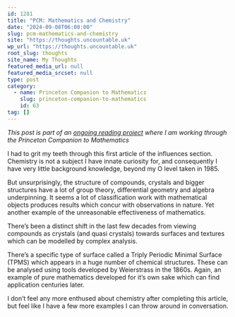 ```yaml
---
id: 1281
title: "PCM: Mathematics and Chemistry"
date: "2024-09-08T06:00:00"
slug: pcm-mathematics-and-chemistry
site: "https://thoughts.uncountable.uk"
wp_url: "https://thoughts.uncountable.uk"
root_slug: thoughts
site_name: My Thoughts
featured_media_url: null
featured_media_srcset: null
type: post
category:
  - name: Princeton Companion to Mathematics
    slug: princeton-companion-to-mathematics
    id: 63
tag: []
---
```


<p><em>This post is part of an <a href="https://thoughts.uncountable.uk/thoughts-on/princeton-companion-to-mathematics/">ongoing reading project</a> where I am working through the Princeton Companion to Mathematics</em></p>
<p>I had to grit my teeth through this first article of the influences section.  Chemistry is not a subject I have innate curiosity for, and consequently I have very little background knowledge, beyond my O level taken in 1985.</p>



<p>But unsurprisingly, the structure of compounds, crystals and bigger structures have a lot of group theory, differential geometry and algebra underpinning.  It seems a lot of classification work with mathematical objects produces results which concur with observations in nature.  Yet another example of the unreasonable effectiveness of mathematics.</p>



<p>There&#8217;s been a distinct shift in the last few decades from viewing compounds as crystals (and quasi crystals) towards surfaces and textures which can be modelled by complex analysis.  </p>



<p>There&#8217;s a specific type of surface called a Triply Periodic Minimal Surface (TPMS) which appears in a huge number of chemical structures.  These can be analysed using tools developed by Weierstrass in the 1860s.  Again, an example of pure mathematics developed for it&#8217;s own sake which can find application centuries later.</p>



<p>I don&#8217;t feel any more enthused about chemistry after completing this article, but feel like I have a few more examples I can throw around in conversation.</p>
